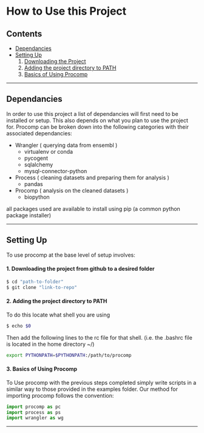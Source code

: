 # How to Use this Project

## Contents 

- [Dependancies](#Dependancies)
- [Setting Up](#setting-up)
    1. [Downloading the Project](#1.-Downloading-the-project-from-github-to-a-desired-folder)
    2. [Adding the project directory to PATH](#2.-adding-the-project-directory-to-PATH)
    3. [Basics of Using Procomp](#3.-basics-of-using-procomp)

<hr>

## Dependancies

In order to use this project a list of dependancies will first need to be installed or setup. This also depends on what you plan to use the project for. Procomp can be broken down into the following categories with their associated dependancies:

- Wrangler ( querying data from ensembl )
    - virtualenv or conda
    - pycogent
    - sqlalchemy
    - mysql-connector-python
- Process ( cleaning datasets and preparing them for analysis )
    - pandas
- Procomp ( analysis on the cleaned datasets )
    - biopython

all packages used are available to install using pip (a common python package installer)

<hr>

## Setting Up

To use procomp at the base level of setup involves: 

#### 1. Downloading the project from github to a desired folder
    
```bash
$ cd "path-to-folder"
$ git clone "link-to-repo"
```
#### 2. Adding the project directory to PATH
    
To do this locate what shell you are using
```bash
$ echo $0
```
Then add the following lines to the rc file for that shell. (i.e. the .bashrc file is located in the home directory ~/)
```bash
export PYTHONPATH=$PYTHONPATH:/path/to/procomp
```
    
#### 3. Basics of Using Procomp
To Use procomp with the previous steps completed simply write scripts in a similar way to those provided in the examples folder. Our method for importing procomp follows the convention:

```python
import procomp as pc
import process as ps
import wrangler as wg
```

<hr>
